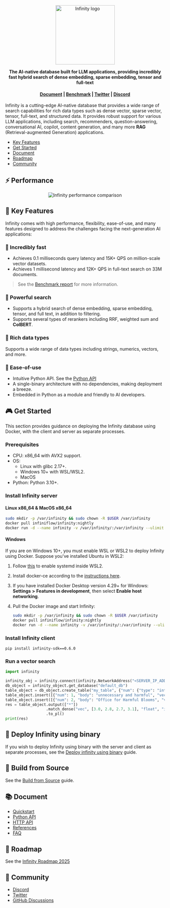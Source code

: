 <div align="center">
  <img width="187" src="https://github.com/infiniflow/infinity/assets/7248/015e1f02-1f7f-4b09-a0c2-9d261cd4858b" alt="Infinity logo"/>
</div>


<p align="center">
    <b>The AI-native database built for LLM applications, providing incredibly fast hybrid search of dense embedding, sparse embedding, tensor and full-text</b>
</p>

<h4 align="center">
  <a href="https://infiniflow.org/docs/dev/category/get-started">Document</a> |
  <a href="https://infiniflow.org/docs/dev/benchmark">Benchmark</a> |
  <a href="https://twitter.com/infiniflowai">Twitter</a> |
  <a href="https://discord.gg/jEfRUwEYEV">Discord</a>
</h4>


Infinity is a cutting-edge AI-native database that provides a wide range of search capabilities for rich data types such as dense vector, sparse vector, tensor, full-text, and structured data. It provides robust support for various LLM applications, including search, recommenders, question-answering, conversational AI, copilot, content generation, and many more **RAG** (Retrieval-augmented Generation) applications.

- [Key Features](#-key-features)
- [Get Started](#-get-started)
- [Document](#-document)
- [Roadmap](#-roadmap)
- [Community](#-community)

## ⚡️ Performance

<div class="column" align="middle">
  <img src="https://github.com/user-attachments/assets/c4c98e23-62ac-4d1a-82e5-614bca96fe0a" alt="Infinity performance comparison"/>
</div>

## 🌟 Key Features

Infinity comes with high performance, flexibility, ease-of-use, and many features designed to address the challenges facing the next-generation AI applications:

### 🚀 Incredibly fast

- Achieves 0.1 milliseconds query latency and 15K+ QPS on million-scale vector datasets.
- Achieves 1 millisecond latency and 12K+ QPS in full-text search on 33M documents.

> See the [Benchmark report](https://infiniflow.org/docs/dev/benchmark) for more information.

### 🔮 Powerful search

- Supports a hybrid search of dense embedding, sparse embedding, tensor, and full text, in addition to filtering.
- Supports several types of rerankers including RRF, weighted sum and **ColBERT**.

### 🍔 Rich data types

Supports a wide range of data types including strings, numerics, vectors, and more.

### 🎁 Ease-of-use

- Intuitive Python API. See the [Python API](https://infiniflow.org/docs/dev/pysdk_api_reference)
- A single-binary architecture with no dependencies, making deployment a breeze.
- Embedded in Python as a module and friendly to AI developers.  

## 🎮 Get Started

This section provides guidance on deploying the Infinity database using Docker, with the client and server as separate processes. 

### Prerequisites

- CPU: x86_64 with AVX2 support.
- OS:
  - Linux with glibc 2.17+.
  - Windows 10+ with WSL/WSL2.
  - MacOS
- Python: Python 3.10+.

### Install Infinity server

#### Linux x86_64 & MacOS x86_64

```bash
sudo mkdir -p /var/infinity && sudo chown -R $USER /var/infinity
docker pull infiniflow/infinity:nightly
docker run -d --name infinity -v /var/infinity/:/var/infinity --ulimit nofile=500000:500000 --network=host infiniflow/infinity:nightly
```
#### Windows

If you are on Windows 10+, you must enable WSL or WSL2 to deploy Infinity using Docker. Suppose you've installed Ubuntu in WSL2:

1. Follow [this](https://learn.microsoft.com/en-us/windows/wsl/systemd) to enable systemd inside WSL2.
2. Install docker-ce according to the [instructions here](https://docs.docker.com/engine/install/ubuntu).
3. If you have installed Docker Desktop version 4.29+ for Windows: **Settings** **>** **Features in development**, then select **Enable host networking**.
4. Pull the Docker image and start Infinity: 

   ```bash
   sudo mkdir -p /var/infinity && sudo chown -R $USER /var/infinity
   docker pull infiniflow/infinity:nightly
   docker run -d --name infinity -v /var/infinity/:/var/infinity --ulimit nofile=500000:500000 --network=host infiniflow/infinity:nightly
   ```

### Install Infinity client

```
pip install infinity-sdk==0.6.0
```

### Run a vector search

```python
import infinity

infinity_obj = infinity.connect(infinity.NetworkAddress("<SERVER_IP_ADDRESS>", 23817)) 
db_object = infinity_object.get_database("default_db")
table_object = db_object.create_table("my_table", {"num": {"type": "integer"}, "body": {"type": "varchar"}, "vec": {"type": "vector, 4, float"}})
table_object.insert([{"num": 1, "body": "unnecessary and harmful", "vec": [1.0, 1.2, 0.8, 0.9]}])
table_object.insert([{"num": 2, "body": "Office for Harmful Blooms", "vec": [4.0, 4.2, 4.3, 4.5]}])
res = table_object.output(["*"])
                  .match_dense("vec", [3.0, 2.8, 2.7, 3.1], "float", "ip", 2)
                  .to_pl()
print(res)
```

## 🔧 Deploy Infinity using binary

If you wish to deploy Infinity using binary with the server and client as separate processes, see the [Deploy infinity using binary](https://infiniflow.org/docs/dev/deploy_infinity_server) guide.

## 🔧 Build from Source

See the [Build from Source](https://infiniflow.org/docs/dev/build_from_source) guide.

## 📚 Document

- [Quickstart](https://infiniflow.org/docs/dev/)
- [Python API](https://infiniflow.org/docs/dev/pysdk_api_reference)
- [HTTP API](https://infiniflow.org/docs/dev/http_api_reference)
- [References](https://infiniflow.org/docs/dev/category/references)
- [FAQ](https://infiniflow.org/docs/dev/FAQ)

## 📜 Roadmap

See the [Infinity Roadmap 2025](https://github.com/infiniflow/infinity/issues/2393)

## 🙌 Community

- [Discord](https://discord.gg/jEfRUwEYEV)
- [Twitter](https://twitter.com/infiniflowai)
- [GitHub Discussions](https://github.com/infiniflow/infinity/discussions)

